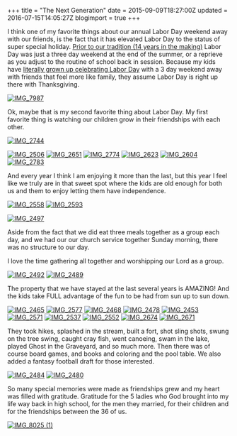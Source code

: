 +++
title = "The Next Generation"
date = 2015-09-09T18:27:00Z
updated = 2016-07-15T14:05:27Z
blogimport = true 
+++

I think one of my favorite things about our annual Labor Day weekend away with our friends, is the fact that it has elevated Labor Day to the status of super special holiday.  [Prior to our tradition (14 years in the making)](http://lifeatthecircus.com/2008/08/27/the-lucky-ones/) Labor Day was just a three day weekend at the end of the summer, or a reprieve as you adjust to the routine of school back in session.  Because my kids have [literally grown up celebrating Labor Day](http://lifeatthecircus.com/2009/09/07/its-so-much-more-friendly-with-two-or-26/) with a 3 day weekend away with friends that feel more like family, they assume Labor Day is right up there with Thanksgiving.   

[![IMG_7987](https://lh3.googleusercontent.com/-plEQkN7ZVsM/V4klPvtzEpI/AAAAAAAAAo4/YSZHQ6nmAGk/IMG_79878.jpg?imgmax=800 "IMG_7987")](https://lh3.googleusercontent.com/-5FqDHE9G1Ms/V4klPdsLC3I/AAAAAAAAAo0/WXM1-J7178w/s1600-h/IMG_79877.jpg)

Ok, maybe that is my second favorite thing about Labor Day.  My first favorite thing is watching our children grow in their friendships with each other. 

[![IMG_2744](https://lh3.googleusercontent.com/-onJL2UqXNZM/V4klP88L-yI/AAAAAAAAApA/Zln_hDrbME0/IMG_27447.jpg?imgmax=800 "IMG_2744")](https://lh3.googleusercontent.com/-_Lf8SCqXgrg/V4klP-T9lWI/AAAAAAAAAo8/Sa775P5icIo/s1600-h/IMG_27447.jpg) 

[![IMG_2506](https://lh3.googleusercontent.com/-gMkHCARmnZs/V4klQGWWRxI/AAAAAAAAApI/CGrxotZ3Ex0/IMG_25061.jpg?imgmax=800 "IMG_2506")](https://lh3.googleusercontent.com/-vCdHNGrYdro/V4klQCLoeKI/AAAAAAAAApE/Kk_PO8Zhk3I/s1600-h/IMG_25061%25255B1%25255D.jpg)  [![IMG_2651](https://lh3.googleusercontent.com/-V4A-XYwlSVw/V4klQpG-f2I/AAAAAAAAApQ/b50cui6YCKI/IMG_26511.jpg?imgmax=800 "IMG_2651")](https://lh3.googleusercontent.com/-aao0mpny9ZI/V4klQSVZanI/AAAAAAAAApM/njFjA9vYKTU/s1600-h/IMG_26511%25255B1%25255D.jpg)  [![IMG_2774](https://lh3.googleusercontent.com/-lTFPTCGhUcA/V4klRBfp_QI/AAAAAAAAApY/wmyXt02VVqM/IMG_27741.jpg?imgmax=800 "IMG_2774")](https://lh3.googleusercontent.com/-Km-SW7dGq-o/V4klQ8yMj0I/AAAAAAAAApU/hl5vfLY1f5o/s1600-h/IMG_27741%25255B1%25255D.jpg)  [![IMG_2623](https://lh3.googleusercontent.com/-ePD3XAyAC6U/V4klRd6NqhI/AAAAAAAAApg/l3CXWj3TcRw/IMG_26231.jpg?imgmax=800 "IMG_2623")](https://lh3.googleusercontent.com/-BKKZHu9h_K0/V4klRS-KyJI/AAAAAAAAApc/Mp_dUTJvfBc/s1600-h/IMG_26231%25255B1%25255D.jpg)  [![IMG_2604](https://lh3.googleusercontent.com/-QwKpfPxmEdg/V4klR37x5oI/AAAAAAAAAsI/bESg5Qy9Rfsy6QIwBtpEZfYRrk_bnip9ACHM/IMG_26041%255B1%255D?imgmax=800 "IMG_2604")](https://lh3.googleusercontent.com/-rnKP-KV7FRg/V4klRsvd45I/AAAAAAAAAsE/ZsCcax-FsP452gTbt8Fjj53gg1a9Ou-TQCHM/s1600-h/IMG_26041%255B2%255D)  [![IMG_2783](https://lh3.googleusercontent.com/-mD4pRPKGGhw/V4klSPnmZGI/AAAAAAAAApw/9VSjUahTSbA/IMG_27834.jpg?imgmax=800 "IMG_2783")](https://lh3.googleusercontent.com/-4_6Ib7tgy0M/V4klR5xZmQI/AAAAAAAAAps/ELcPHdZkT6U/s1600-h/IMG_27835.jpg)

And every year I think I am enjoying it more than the last, but this year I feel like we truly are in that sweet spot where the kids are old enough for both us and them to enjoy letting them have independence.

[![IMG_2558](https://lh3.googleusercontent.com/-WFrOmKiwNVE/V4klSa0JDyI/AAAAAAAAAsQ/mp1Wko_DeVcQJ1jw0xmlzkxBT_Thz5kAQCHM/IMG_25581?imgmax=800 "IMG_2558")](https://lh3.googleusercontent.com/-s0SKVytM4LY/V4klSSYMtTI/AAAAAAAAAsM/qQJMFhalkNMjzWp-Czim1l9huHqhjW9XACHM/s1600-h/IMG_25581%255B1%255D)  [![IMG_2593](https://lh3.googleusercontent.com/-H64-KE2P5ew/V4klS4Lv0TI/AAAAAAAAAsY/1PhIUzmxFaosAxQIN5s_rseHvH0QlrJ2ACHM/IMG_25931?imgmax=800 "IMG_2593")](https://lh3.googleusercontent.com/-KqCH689fSTE/V4klSmQ4SLI/AAAAAAAAAsU/tyyNC7WXpHkZWS3Kqy9gVPBYn5Ozwnt5QCHM/s1600-h/IMG_25931%255B1%255D)

[![IMG_2497](https://lh3.googleusercontent.com/-GV2nwwv7mJs/V4klTP4hd8I/AAAAAAAAAsg/mCwVqpdmAxcQb8QdgCTlNJI8ihVdGCBEgCHM/IMG_24971?imgmax=800 "IMG_2497")](https://lh3.googleusercontent.com/-3Qyb41jQPG8/V4klSxRnUTI/AAAAAAAAAsc/PhPpSbYcgXo7iPBRx6OVoV4pBCKIkaadACHM/s1600-h/IMG_24971%255B1%255D)

 

Aside from the fact that we did eat three meals together as a group each day, and we had our our church service together Sunday morning,  there was no structure to our day. 

 

 

 

I love the time gathering all together and worshipping our Lord as a group. 

[![IMG_2492](https://lh3.googleusercontent.com/-IUM7Rerhl4w/V4klTkPZdbI/AAAAAAAAAqQ/Hf1czf5iLvo/IMG_24921.jpg?imgmax=800 "IMG_2492")](https://lh3.googleusercontent.com/-Vv66EvXFSEw/V4klTRnVmKI/AAAAAAAAAqM/LjrUqR0DnuY/s1600-h/IMG_24921%25255B1%25255D.jpg)  [![IMG_2489](https://lh3.googleusercontent.com/-aVdKYucX7NQ/V4klUb_xGvI/AAAAAAAAAqY/6ElHpKHxUjE/IMG_24891.jpg?imgmax=800 "IMG_2489")](https://lh3.googleusercontent.com/-ge54XdUgfQE/V4klTpJv9xI/AAAAAAAAAqU/BbtXGCFiF58/s1600-h/IMG_24891%25255B1%25255D.jpg)

The property that we have stayed at the last several years is AMAZING!  And the kids take FULL advantage of the fun to be had from sun up to sun down.

[![IMG_2465](https://lh3.googleusercontent.com/-LaQPja5hJL8/V4klUsgS5uI/AAAAAAAAAqg/wggoWyaiGp0/IMG_24651.jpg?imgmax=800 "IMG_2465")](https://lh3.googleusercontent.com/-zU-rU1WIFNc/V4klUYgktzI/AAAAAAAAAqc/ZjG32BNEoLI/s1600-h/IMG_24651%25255B1%25255D.jpg)  [![IMG_2577](https://lh3.googleusercontent.com/-c25hVFTY91M/V4klVI6hLCI/AAAAAAAAAqo/cu0aBGT4hPk/IMG_25771.jpg?imgmax=800 "IMG_2577")](https://lh3.googleusercontent.com/-0UlACaRYPwY/V4klU0lTgUI/AAAAAAAAAqk/YHb3z2qvkQ4/s1600-h/IMG_25771%25255B1%25255D.jpg)  [![IMG_2468](https://lh3.googleusercontent.com/-iAhtMoJ8Yu0/V4klVWfTbfI/AAAAAAAAAqw/STc7czyaK_s/IMG_24681.jpg?imgmax=800 "IMG_2468")](https://lh3.googleusercontent.com/-oD61H7DHLW4/V4klVd2pAWI/AAAAAAAAAqs/8zGPbdV0D88/s1600-h/IMG_24681%25255B1%25255D.jpg)  [![IMG_2478](https://lh3.googleusercontent.com/-wGvPHOeNy8g/V4klV2pcoGI/AAAAAAAAAq4/yOVP2JwtHQU/IMG_24781.jpg?imgmax=800 "IMG_2478")](https://lh3.googleusercontent.com/-JDS13kI1yKI/V4klVtP3VuI/AAAAAAAAAq0/Q_rU7T4P0s8/s1600-h/IMG_24781%25255B1%25255D.jpg)  [![IMG_2453](https://lh3.googleusercontent.com/-n2dUaEkyZd4/V4klWB9QccI/AAAAAAAAArA/GcgsJd5-CPw/IMG_24531.jpg?imgmax=800 "IMG_2453")](https://lh3.googleusercontent.com/-0Yi12w3IlTI/V4klWLLKqNI/AAAAAAAAAq8/pjnUmBA1_cA/s1600-h/IMG_24531%25255B1%25255D.jpg)  [![IMG_2571](https://lh3.googleusercontent.com/-QwsIg9hCMjE/V4klWgfZqpI/AAAAAAAAArI/bQl9QgEvoJw/IMG_25711.jpg?imgmax=800 "IMG_2571")](https://lh3.googleusercontent.com/--4IY-VbI9hM/V4klWWG4gEI/AAAAAAAAArE/R_4XPhsbIn0/s1600-h/IMG_25711%25255B1%25255D.jpg)  [![IMG_2537](https://lh3.googleusercontent.com/-Uu5ViNd-xOY/V4klW-wAJiI/AAAAAAAAArQ/54hRtTxx1TA/IMG_25371.jpg?imgmax=800 "IMG_2537")](https://lh3.googleusercontent.com/-k9glQblqPIQ/V4klWpkxE2I/AAAAAAAAArM/RvxPh5COdgA/s1600-h/IMG_25371%25255B1%25255D.jpg)  [![IMG_2552](https://lh3.googleusercontent.com/-CBcZvuUCXZQ/V4klXS6U_tI/AAAAAAAAArY/N4YFIWbtPd4/IMG_25521.jpg?imgmax=800 "IMG_2552")](https://lh3.googleusercontent.com/-RXcT6X1uRPQ/V4klXBMfQwI/AAAAAAAAArU/9_JHZh0Z4js/s1600-h/IMG_25521%25255B1%25255D.jpg)  [![IMG_2674](https://lh3.googleusercontent.com/-3vxu3YcDuv0/V4klXmmARiI/AAAAAAAAArg/3OHCuT9l_9Y/IMG_26741.jpg?imgmax=800 "IMG_2674")](https://lh3.googleusercontent.com/-XsQQwormIYo/V4klXbhVXzI/AAAAAAAAArc/1kJ6DXSwynM/s1600-h/IMG_26741%25255B1%25255D.jpg)  [![IMG_2671](https://lh3.googleusercontent.com/-pufrx7Nu7Ag/V4klYDVfTNI/AAAAAAAAAro/B8H9GSc7QE8/IMG_26711.jpg?imgmax=800 "IMG_2671")](https://lh3.googleusercontent.com/-3_JmLBFQzME/V4klXyD05fI/AAAAAAAAArk/9jp89Nl1F1A/s1600-h/IMG_26711%25255B1%25255D.jpg)

They took hikes, splashed in the stream, built a fort, shot sling shots, swung on the tree swing, caught cray fish, went canoeing, swam in the lake, played Ghost in the Graveyard, and so much more.  Then there was of course board games, and books and coloring and the pool table.  We also added a fantasy football draft for those interested.  

 [![IMG_2484](https://lh3.googleusercontent.com/-ayqVm76m8So/V4klYr9-KSI/AAAAAAAAArw/l9d2eKcYq7A/IMG_24841.jpg?imgmax=800 "IMG_2484")](https://lh3.googleusercontent.com/-R4doq-4yGY8/V4klYBqzZOI/AAAAAAAAArs/u-5DosuThqI/s1600-h/IMG_24841%25255B1%25255D.jpg)  [![IMG_2480](https://lh3.googleusercontent.com/-1m5Pr6DIIcE/V4klZNC9gII/AAAAAAAAAr4/FDofU34Q2nw/IMG_24801.jpg?imgmax=800 "IMG_2480")](https://lh3.googleusercontent.com/-CxX-TOSRWBg/V4klY-zVhiI/AAAAAAAAAr0/7cjzd2wtoxo/s1600-h/IMG_24801%25255B1%25255D.jpg)

So many special memories were made as friendships grew and my heart was filled with gratitude.  Gratitude for the 5 ladies who God brought into my life way back in high school, for the men they married, for their children and for the friendships between the 36 of us. 

[![IMG_8025 (1)](https://lh3.googleusercontent.com/-mALCu7JVE8I/V4klZU6PNeI/AAAAAAAAAsA/pwtY7eOYhXQ/IMG_8025-11.jpg?imgmax=800 "IMG_8025 (1)")](https://lh3.googleusercontent.com/-su95gI4WEF0/V4klZCyxzwI/AAAAAAAAAr8/wE94KpJTbAg/s1600-h/IMG_8025-11%25255B1%25255D.jpg)
